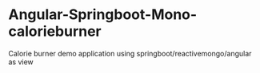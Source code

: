 # Angular-Springboot-Mono-calorieburner
Calorie burner demo application using springboot/reactivemongo/angular as view
